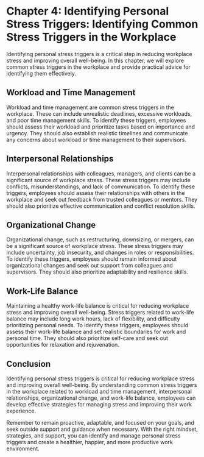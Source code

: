 Chapter 4: Identifying Personal Stress Triggers: Identifying Common Stress Triggers in the Workplace
====================================================================================================

Identifying personal stress triggers is a critical step in reducing workplace stress and improving overall well-being. In this chapter, we will explore common stress triggers in the workplace and provide practical advice for identifying them effectively.

Workload and Time Management
----------------------------

Workload and time management are common stress triggers in the workplace. These can include unrealistic deadlines, excessive workloads, and poor time management skills. To identify these triggers, employees should assess their workload and prioritize tasks based on importance and urgency. They should also establish realistic timelines and communicate any concerns about workload or time management to their supervisors.

Interpersonal Relationships
---------------------------

Interpersonal relationships with colleagues, managers, and clients can be a significant source of workplace stress. These stress triggers may include conflicts, misunderstandings, and lack of communication. To identify these triggers, employees should assess their relationships with others in the workplace and seek out feedback from trusted colleagues or mentors. They should also prioritize effective communication and conflict resolution skills.

Organizational Change
---------------------

Organizational change, such as restructuring, downsizing, or mergers, can be a significant source of workplace stress. These stress triggers may include uncertainty, job insecurity, and changes in roles or responsibilities. To identify these triggers, employees should remain informed about organizational changes and seek out support from colleagues and supervisors. They should also prioritize adaptability and resilience skills.

Work-Life Balance
-----------------

Maintaining a healthy work-life balance is critical for reducing workplace stress and improving overall well-being. Stress triggers related to work-life balance may include long work hours, lack of flexibility, and difficulty prioritizing personal needs. To identify these triggers, employees should assess their work-life balance and set realistic boundaries for work and personal time. They should also prioritize self-care and seek out opportunities for relaxation and rejuvenation.

Conclusion
----------

Identifying personal stress triggers is critical for reducing workplace stress and improving overall well-being. By understanding common stress triggers in the workplace related to workload and time management, interpersonal relationships, organizational change, and work-life balance, employees can develop effective strategies for managing stress and improving their work experience.

Remember to remain proactive, adaptable, and focused on your goals, and seek outside support and guidance when necessary. With the right mindset, strategies, and support, you can identify and manage personal stress triggers and create a healthier, happier, and more productive work environment.
